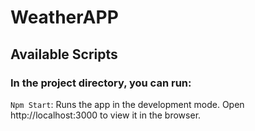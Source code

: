 # WeatherAPP
## Available Scripts
### In the project directory, you can run:
`Npm Start`: Runs the app in the development mode.
Open http://localhost:3000 to view it in the browser.
